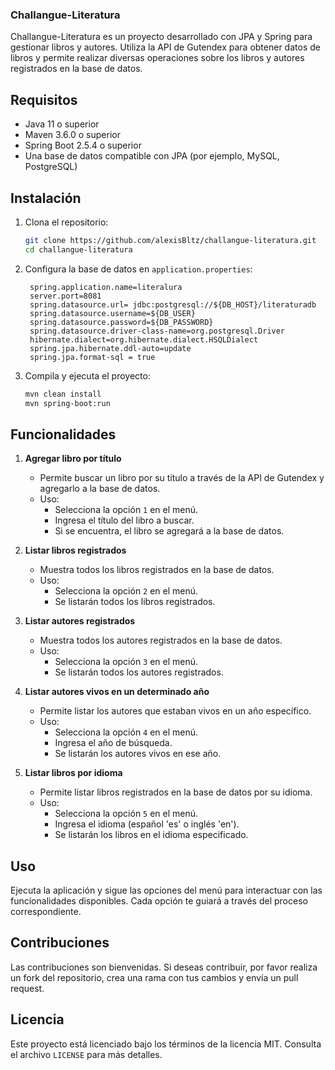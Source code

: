 ### Challangue-Literatura

Challangue-Literatura es un proyecto desarrollado con JPA y Spring para gestionar libros y autores. Utiliza la API de Gutendex para obtener datos de libros y permite realizar diversas operaciones sobre los libros y autores registrados en la base de datos.

## Requisitos

- Java 11 o superior
- Maven 3.6.0 o superior
- Spring Boot 2.5.4 o superior
- Una base de datos compatible con JPA (por ejemplo, MySQL, PostgreSQL)

## Instalación

1. Clona el repositorio:
   
   ```bash
   git clone https://github.com/alexisBltz/challangue-literatura.git
   cd challangue-literatura
   ```

3. Configura la base de datos en `application.properties`:
   ```properties
    spring.application.name=literalura
    server.port=8081
    spring.datasource.url= jdbc:postgresql://${DB_HOST}/literaturadb
    spring.datasource.username=${DB_USER}
    spring.datasource.password=${DB_PASSWORD}
    spring.datasource.driver-class-name=org.postgresql.Driver
    hibernate.dialect=org.hibernate.dialect.HSQLDialect
    spring.jpa.hibernate.ddl-auto=update
    spring.jpa.format-sql = true
   ```

4. Compila y ejecuta el proyecto:
   ```bash
   mvn clean install
   mvn spring-boot:run
   ```

## Funcionalidades

1. **Agregar libro por título**
   - Permite buscar un libro por su título a través de la API de Gutendex y agregarlo a la base de datos.
   - Uso:
     - Selecciona la opción `1` en el menú.
     - Ingresa el título del libro a buscar.
     - Si se encuentra, el libro se agregará a la base de datos.

2. **Listar libros registrados**
   - Muestra todos los libros registrados en la base de datos.
   - Uso:
     - Selecciona la opción `2` en el menú.
     - Se listarán todos los libros registrados.

3. **Listar autores registrados**
   - Muestra todos los autores registrados en la base de datos.
   - Uso:
     - Selecciona la opción `3` en el menú.
     - Se listarán todos los autores registrados.

4. **Listar autores vivos en un determinado año**
   - Permite listar los autores que estaban vivos en un año específico.
   - Uso:
     - Selecciona la opción `4` en el menú.
     - Ingresa el año de búsqueda.
     - Se listarán los autores vivos en ese año.

5. **Listar libros por idioma**
   - Permite listar libros registrados en la base de datos por su idioma.
   - Uso:
     - Selecciona la opción `5` en el menú.
     - Ingresa el idioma (español 'es' o inglés 'en').
     - Se listarán los libros en el idioma especificado.

## Uso

Ejecuta la aplicación y sigue las opciones del menú para interactuar con las funcionalidades disponibles. Cada opción te guiará a través del proceso correspondiente.

## Contribuciones

Las contribuciones son bienvenidas. Si deseas contribuir, por favor realiza un fork del repositorio, crea una rama con tus cambios y envía un pull request.

## Licencia

Este proyecto está licenciado bajo los términos de la licencia MIT. Consulta el archivo `LICENSE` para más detalles.
